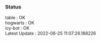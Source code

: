 ### Status


table : OK  
hogwarts : OK  
icy-bot : OK  
Latest Update : 2022-06-25 11:07:26.188226
